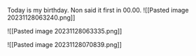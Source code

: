 Today is my birthday. Non said it first in 00.00.
![[Pasted image 20231128063240.png]]

![[Pasted image 20231128063335.png]]

![[Pasted image 20231128070839.png]]

